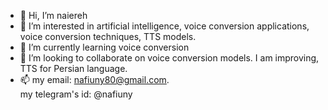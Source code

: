 - 👋 Hi, I’m naiereh
- 👀 I’m interested in artificial intelligence, voice conversion applications, voice conversion techniques, TTS models.
- 🌱 I’m currently learning voice conversion
- 💞️ I’m looking to collaborate on voice conversion models. I am improving, TTS for Persian language.
- 📫 my email:   nafiuny80@gmail.com.<br/>
my telegram's id: @nafiuny

<!---
nafiuny/nafiuny is a ✨ special ✨ repository because its `README.md` (this file) appears on your GitHub profile.
You can click the Preview link to take a look at your changes.
--->

